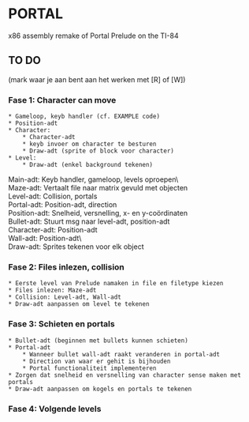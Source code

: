 # PORTAL
x86 assembly remake of Portal Prelude on the TI-84


## TO DO 
(mark waar je aan bent aan het werken met [R] of [W])


### Fase 1: Character can move
	* Gameloop, keyb handler (cf. EXAMPLE code)
	* Position-adt
	* Character: 
		* Character-adt
		* keyb invoer om character te besturen
		* Draw-adt (sprite of block voor character)
	* Level: 
		* Draw-adt (enkel background tekenen)


Main-adt:	Keyb handler, gameloop, levels oproepen\  
Maze-adt: 	Vertaalt file naar matrix gevuld met objecten\
Level-adt: 	Collision, portals\
Portal-adt: 	Position-adt, direction\
Position-adt: 	Snelheid, versnelling, x- en y-coördinaten\
Bullet-adt:	Stuurt msg naar level-adt, position-adt\
Character-adt:	Position-adt\
Wall-adt:	Position-adt\	
Draw-adt:	Sprites tekenen voor elk object


### Fase 2: Files inlezen, collision
	* Eerste level van Prelude namaken in file en filetype kiezen
	* Files inlezen: Maze-adt
	* Collision: Level-adt, Wall-adt
	* Draw-adt aanpassen om level te tekenen

### Fase 3: Schieten en portals
	* Bullet-adt (beginnen met bullets kunnen schieten)
	* Portal-adt 
		* Wanneer bullet wall-adt raakt veranderen in portal-adt
		* Direction van waar er gehit is bijhouden
		* Portal functionaliteit implementeren
	* Zorgen dat snelheid en versnelling van character sense maken met portals 
	* Draw-adt aanpassen om kogels en portals te tekenen
	
### Fase 4: Volgende levels

